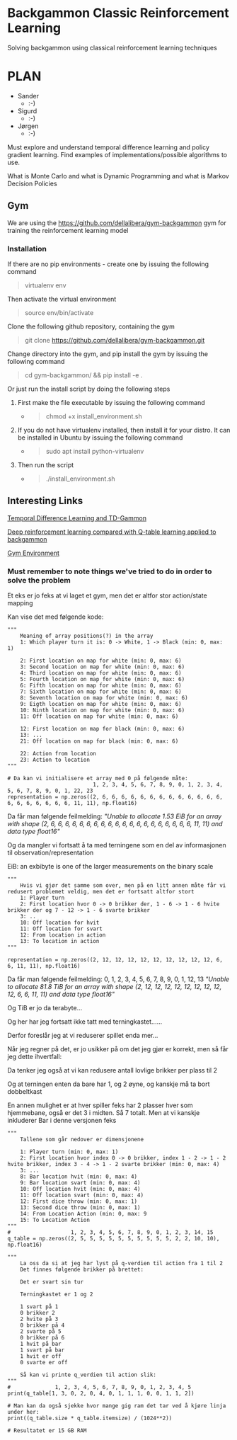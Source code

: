 # Backgammon Classic Reinforcement Learning
Solving backgammon using classical reinforcement learning techniques

# PLAN

* Sander
    * :-)
* Sigurd
    * :-)
* Jørgen
    * :-)


Must explore and understand temporal difference learning and policy gradient learning. Find examples of implementations/possible algorithms to use.

What is Monte Carlo and what is Dynamic Programming and what is Markov Decision Policies


## Gym

We are using the https://github.com/dellalibera/gym-backgammon gym for training the reinforcement learning model

### Installation

If there are no pip environments - create one by issuing the following command
> virtualenv env

Then activate the virtual environment
> source env/bin/activate


Clone the following github repository, containing the gym
> git clone https://github.com/dellalibera/gym-backgammon.git

Change directory into the gym, and pip install the gym by issuing the following command
> cd gym-backgammon/ && pip install -e .

Or just run the install script by doing the following steps

1. First make the file executable by issuing the following command
    - >chmod +x install_environment.sh
2. If you do not have virtualenv installed, then install it for your distro. It can be installed in Ubuntu by issuing the following command
    - >sudo apt install python-virtualenv
3. Then run the script
    - >./install_environment.sh

## Interesting Links

[Temporal Difference Learning and TD-Gammon](https://cling.csd.uwo.ca/cs346a/extra/tdgammon.pdf)

[Deep reinforcement learning compared with Q-table learning applied to backgammon](https://www.kth.se/social/files/58865ec8f27654607fb6e9a4/PFinnman_MWinberg_dkand16.pdf)

[Gym Environment](https://github.com/dellalibera/gym-backgammon.git)



### Must remember to note things we've tried to do in order to solve the problem

Et eks er jo feks at vi laget et gym, men det er altfor stor action/state mapping

Kan vise det med følgende kode:
```
"""
    Meaning of array positions(?) in the array
    1: Which player turn it is: 0 -> White, 1 -> Black (min: 0, max: 1)

    2: First location on map for white (min: 0, max: 6)
    3: Second location on map for white (min: 0, max: 6)
    4: Third location on map for white (min: 0, max: 6)
    5: Fourth location on map for white (min: 0, max: 6)
    6: Fifth location on map for white (min: 0, max: 6)
    7: Sixth location on map for white (min: 0, max: 6)
    8: Seventh location on map for white (min: 0, max: 6)
    9: Eigth location on map for white (min: 0, max: 6)
    10: Ninth location on map for white (min: 0, max: 6)
    11: Off location on map for white (min: 0, max: 6)

    12: First location on map for black (min: 0, max: 6)
    13: ...
    21: Off location on map for black (min: 0, max: 6)

    22: Action from location
    23: Action to location
"""

# Da kan vi initialisere et array med 0 på følgende måte:
                           1, 2, 3, 4, 5, 6, 7, 8, 9, 0, 1, 2, 3, 4, 5, 6, 7, 8, 9, 0, 1, 22, 23
representation = np.zeros((2, 6, 6, 6, 6, 6, 6, 6, 6, 6, 6, 6, 6, 6, 6, 6, 6, 6, 6, 6, 6, 11, 11), np.float16)
```

Da får man følgende feilmelding:
*"Unable to allocate 1.53 EiB for an array with shape (2, 6, 6, 6, 6, 6, 6, 6, 6, 6, 6, 6, 6, 6, 6, 6, 6, 6, 6, 6, 6, 11, 11) and data type float16"*

Og da mangler vi fortsatt å ta med terningene som en del av informasjonen til observation/representation

EiB: an exbibyte is one of the larger measurements on the binary scale

```
"""
    Hvis vi gjør det samme som over, men på en litt annen måte får vi redusert problemet veldig, men det er fortsatt altfor stort
    1: Player turn
    2: First location hvor 0 -> 0 brikker der, 1 - 6 -> 1 - 6 hvite brikker der og 7 - 12 -> 1 - 6 svarte brikker
    3: ..
    10: Off location for hvit
    11: Off location for svart
    12: From location in action
    13: To location in action
"""

representation = np.zeros((2, 12, 12, 12, 12, 12, 12, 12, 12, 12, 6, 6, 11, 11), np.float16)
```

Da får man følgende feilmelding:                       0, 1,  2,  3,  4,  5,  6,  7,  8,  9,  0, 1, 12, 13
*"Unable to allocate 81.8 TiB for an array with shape (2, 12, 12, 12, 12, 12, 12, 12, 12, 12, 6, 6, 11, 11) and data type float16"*

Og TiB er jo da terabyte...

Og her har jeg fortsatt ikke tatt med terningkastet......


Derfor foreslår jeg at vi reduserer spillet enda mer...

Når jeg regner på det, er jo usikker på om det jeg gjør er korrekt, men så får jeg dette ihvertfall:

Da tenker jeg også at vi kan redusere antall lovlige brikker per plass til 2

Og at terningen enten da bare har 1, og 2 øyne, og kanskje må ta bort dobbeltkast

En annen mulighet er at hver spiller feks har 2 plasser hver som hjemmebane, også er det 3 i midten. Så 7 totalt.
Men at vi kanskje inkluderer Bar i denne versjonen feks

```
"""
    Tallene som går nedover er dimensjonene

    1: Player turn (min: 0, max: 1)
    2: First location hvor index 0 -> 0 brikker, index 1 - 2 -> 1 - 2 hvite brikker, index 3 - 4 -> 1 - 2 svarte brikker (min: 0, max: 4)
    3: ...
    8: Bar location hvit (min: 0, max: 4)
    9: Bar location svart (min: 0, max: 4)
    10: Off location hvit (min: 0, max: 4)
    11: Off location svart (min: 0, max: 4)
    12: First dice throw (min: 0, max: 1)
    13: Second dice throw (min: 0, max: 1)
    14: From Location Action (min: 0, max: 9
    15: To Location Action
"""
#                   1, 2, 3, 4, 5, 6, 7, 8, 9, 0, 1, 2, 3, 14, 15
q_table = np.zeros((2, 5, 5, 5, 5, 5, 5, 5, 5, 5, 5, 2, 2, 10, 10), np.float16)

"""
    La oss da si at jeg har lyst på q-verdien til action fra 1 til 2
    Det finnes følgende brikker på brettet:

    Det er svart sin tur

    Terningkastet er 1 og 2

    1 svart på 1
    0 brikker 2
    2 hvite på 3
    0 brikker på 4
    2 svarte på 5
    0 brikker på 6
    1 hvit på bar
    1 svart på bar
    1 hvit er off
    0 svarte er off

    Så kan vi printe q_verdien til action slik:
"""
#              1, 2, 3, 4, 5, 6, 7, 8, 9, 0, 1, 2, 3, 4, 5
print(q_table[1, 3, 0, 2, 0, 4, 0, 1, 1, 1, 0, 0, 1, 1, 2])

# Man kan da også sjekke hvor mange gig ram det tar ved å kjøre linja under her:
print((q_table.size * q_table.itemsize) / (1024**2))

# Resultatet er 15 GB RAM
```